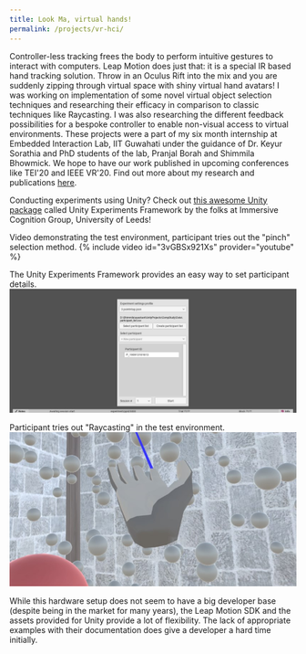 ```yaml
---
title: Look Ma, virtual hands!
permalink: /projects/vr-hci/
---
```


Controller-less tracking frees the body to perform intuitive gestures to interact with computers. Leap Motion does just that: it is a special IR based hand tracking solution. Throw in an Oculus Rift into the mix and you are suddenly zipping through virtual space with shiny virtual hand avatars! I was working on implementation of some novel virtual object selection techniques and researching their efficacy in comparison to classic techniques like Raycasting. I was also researching the different feedback possibilities for a bespoke controller to enable non-visual access to virtual environments. These projects were a part of my six month internship at Embedded Interaction Lab, IIT Guwahati under the guidance of Dr. Keyur Sorathia and PhD students of the lab, Pranjal Borah and Shimmila Bhowmick. We hope to have our work published in upcoming conferences like TEI'20 and IEEE VR'20. Find out more about my research and publications [here](/research/).

Conducting experiments using Unity? Check out [this awesome Unity package][UXF] called Unity Experiments Framework by the folks at Immersive Cognition Group, University of Leeds!

Video demonstrating the test environment, participant tries out the "pinch" selection method.
{% include video id="3vGBSx921Xs" provider="youtube" %}

The Unity Experiments Framework provides an easy way to set participant details.
![Unity Experiments Framework](/assets/images/vr-hci-uxf.jpg)

Participant tries out "Raycasting" in the test environment.
![Raycasting in the test environment](/assets/images/vr-hci-raycasting.jpg)

While this hardware setup does not seem to have a big developer base (despite being in the market for many years), the Leap Motion SDK and the assets provided for Unity provide a lot of flexibility. The lack of appropriate examples with their documentation does give a developer a hard time initially.

[UXF]: https://github.com/immersivecognition/unity-experiment-framework
